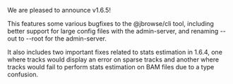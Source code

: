 We are pleased to announce v1.6.5!

This features some various bugfixes to the @jbrowse/cli tool, including better
support for large config files with the admin-server, and renaming --out to
--root for the admin-server.

It also includes two important fixes related to stats estimation in 1.6.4, one
where tracks would display an error on sparse tracks and another where tracks
would fail to perform stats estimation on BAM files due to a type confusion.
